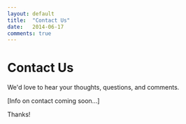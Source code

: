 ```yaml
---
layout: default
title:  "Contact Us"
date:   2014-06-17
comments: true
---
```


# Contact Us

We'd love to hear your thoughts, questions, and comments.

[Info on contact coming soon...]

Thanks!

